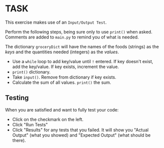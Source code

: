 # TASK

This exercise makes use of an `Input/Output Test`.

Perform the following steps, being sure only to use `print()` when asked.  Comments are added to `main.py` to remind you of what is needed.


The dictionary `groceryDict` will have the names of the foods (strings) as the *keys* and the quantities needed (integers) as the *values*.

- Use a `while` loop to add key/value until `!` entered.  If key doesn't exist, add the key/value. If key exists, increment the value.
- `print()` dictionary.
- Take `input()`.  Remove from dictionary if key exists.
- Calculate the sum of all values. `print()` the sum.
## Testing

When you are satisfied and want to fully test your code:

- Click on the checkmark on the left.
- Click "Run Tests"
- Click "Results" for any tests that you failed.  It will show you "Actual Output" (what you showed) and "Expected Output" (what should be there).



